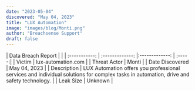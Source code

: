 ```yaml
---
date: "2023-05-04"
discovered: "May 04, 2023"
title: "LUX Automation"
image: "images/blog/Monti.png"
author: "Breachsense Support"
draft: false
---
```


| Data Breach Report           |              | 
| :-----------: | :-------------:     |:-------------:    | :-----:|
| Victim      | lux-automation.com      | 
| Threat Actor      | Monti      | 
| Date Discovered      | May 04, 2023      | 
| Description      | LUX Automation offers you professional services and individual solutions for complex tasks in automation, drive and safety technology.      | 
| Leak Size      | Unknown      | 

